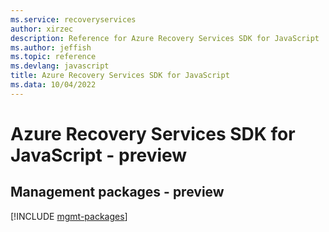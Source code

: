 ```yaml
---
ms.service: recoveryservices
author: xirzec
description: Reference for Azure Recovery Services SDK for JavaScript
ms.author: jeffish
ms.topic: reference
ms.devlang: javascript
title: Azure Recovery Services SDK for JavaScript
ms.data: 10/04/2022
---
```

# Azure Recovery Services SDK for JavaScript - preview

## Management packages - preview
[!INCLUDE [mgmt-packages](recovery-services-mgmt-index.md)]